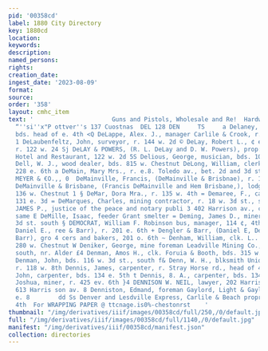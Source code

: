 ```yaml
---
pid: '00358cd'
label: 1880 City Directory
key: 1880cd
location: 
keywords: 
description: 
named_persons: 
rights: 
creation_date: 
ingest_date: '2023-08-09'
format: 
source: 
order: '358'
layout: cmhc_item
text: '                      Guns and Pistols, Wholesale and Re!  Hardware, Gutlery,
  “''si''x"P ottver''s 137 Cuostnas  DEL 128 DEN     TS     a Delaney, Jeremiah, miner,
  bds. head of e. 4th <Q DeLappe, Alex. J., manager Carlile & Crook, r. 307 N. Pine
  1 DeLaubenfeltz, John, surveyor, r. 144 w. 2d © DeLay, Robert L., ¢ eLay & Powers),
  r. 122 w. 24 Sj DeLAY & POWERS, (R. L. DeLay and D. W. Powers), prop: fl Capitol
  Hotel and Restaurant, 122 w. 2d 5S Delious, George, musician, bds. 106 w. Chestnut
  Dell, W. J., wood dealer, bds. 815 w. Chestnut DeLong, William, clerk Hersey & Batchelder,
  228 e. 6th a DeMain, Mary Mrs., r. e.8. Toledo av., bet. 2d and 3d sts., yout     R.
  MEYER & €O.,, 0  DeMainville, Francis, (DeMainville & Brisbnae), r. 136 Chestnut
  DeMainville & Brisbane, (Francis DeMainville and Hem Brisbane,), lodging house,
  136 w. Chestnut 1 § DeMar, Dora Mra., r. 135 w. 4th = Demaree, F., carpenter, bds.
  131 e. 3d = DeMarques, Charles, mining contractor, r. 18 w. 3d st., south = DE MATTOS,
  JAMES P., justice of the peace and notary publi 3 402 Harrison av., cor. 4th, r.
  same E DeMille, Isaac, feeder Grant smelter = Deming, James D., miner, r. 302 w.
  3d st. south § DEMOCRAT, William F. Robinson bus, manager, 114 ¢, 4th 2 Dengler,
  Daniel E., ree & Barr), r. 201 e. 6th + Dengler & Barr, (Daniel E, Dengler and Clarence
  Barr), gro 4 cers and bakers, 201 o. 6th ~ Denham, William, clk. L.. G. Hunt, r.
  280 w. Chestnut W Deniker, George, mine foreman Leadville Mining Co., 8d sty M4
  south, nr. Alder £4 Denman, Amos H., clk. Foruia & Booth, bds. 315 w. Chestnnt ©
  Denman, John, bds. 116 w. 3d st., south f& Denn, W. H., blksmith Union Mfg. Co.,
  r. 118 w. 8th Dennis, James, carpenter, r. Stray Horse rd., head of 4th wb Dennis,
  John, carpenter, bds. 134 e. 5th t Dennis, 8. A., carpenter, bds. 134 e. sth { Dennison,
  Joshua, miner, r. 425 ev. 6th }4 DENNISON W. NEIL, lawyer, 202 Harrison uv, vr.
  613 Harris son av. 8 Denniston, Edmand, foreman Gaylord, Light & Gaylord, r. 148
  e. 8        dd Ss Denver and Lesdville Express, Carlile & Beach proprs., 117 e.
  4th  For WRAPPING PAPER @ ttcnage.is0%-chestonrst    '
thumbnail: "/img/derivatives/iiif/images/00358cd/full/250,/0/default.jpg"
full: "/img/derivatives/iiif/images/00358cd/full/1140,/0/default.jpg"
manifest: "/img/derivatives/iiif/00358cd/manifest.json"
collection: directories
---
```

